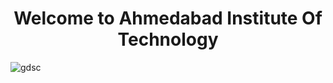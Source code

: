 
<!--

**Here are some ideas to get you started:**

🙋‍♀️ A short introduction - what is your organization all about?
🌈 Contribution guidelines - how can the community get involved?
👩‍💻 Useful resources - where can the community find your docs? Is there anything else the community should know?
🍿 Fun facts - what does your team eat for breakfast?
🧙 Remember, you can do mighty things with the power of [Markdown](https://docs.github.com/github/writing-on-github/getting-started-with-writing-and-formatting-on-github/basic-writing-and-formatting-syntax)
-->
<h1 align="center">Welcome to Ahmedabad Institute Of Technology</h1>

<p align="center">

 ![gdsc](https://github.com/Ahmedabad-Institute-of-Technology/.github/assets/102842153/73b013cf-cdbe-4195-bc58-680af88d9c63)
</p>


